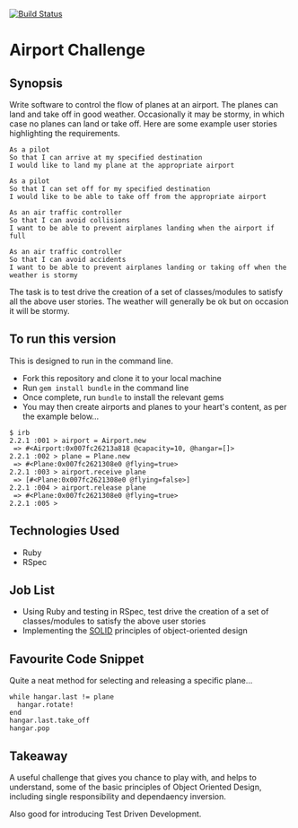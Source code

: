 [![Build Status](https://travis-ci.org/Benaud12/airport_challenge.svg?branch=master)](https://travis-ci.org/Benaud12/airport_challenge)

Airport Challenge
=======================

## Synopsis

Write software to control the flow of planes at an airport. The planes can land and take off in good weather. Occasionally it may be stormy, in which case no planes can land or take off. Here are some example user stories highlighting the requirements.

```
As a pilot
So that I can arrive at my specified destination
I would like to land my plane at the appropriate airport

As a pilot
So that I can set off for my specified destination
I would like to be able to take off from the appropriate airport

As an air traffic controller
So that I can avoid collisions
I want to be able to prevent airplanes landing when the airport if full

As an air traffic controller
So that I can avoid accidents
I want to be able to prevent airplanes landing or taking off when the weather is stormy
```

The task is to test drive the creation of a set of classes/modules to satisfy all the above user stories. The weather will generally be ok but on occasion it will be stormy.


## To run this version

This is designed to run in the command line.

- Fork this repository and clone it to your local machine
- Run `gem install bundle` in the command line
- Once complete, run `bundle` to install the relevant gems
- You may then create airports and planes to your heart's content, as per the example below...

```
$ irb
2.2.1 :001 > airport = Airport.new
 => #<Airport:0x007fc26213a818 @capacity=10, @hangar=[]>
2.2.1 :002 > plane = Plane.new
 => #<Plane:0x007fc2621308e0 @flying=true>
2.2.1 :003 > airport.receive plane
 => [#<Plane:0x007fc2621308e0 @flying=false>]
2.2.1 :004 > airport.release plane
 => #<Plane:0x007fc2621308e0 @flying=true>
2.2.1 :005 >
```


## Technologies Used

- Ruby
- RSpec


## Job List

- Using Ruby and testing in RSpec, test drive the creation of a set of classes/modules to satisfy the above user stories
- Implementing the [SOLID](https://en.wikipedia.org/wiki/SOLID_(object-oriented_design)) principles of object-oriented design


## Favourite Code Snippet

Quite a neat method for selecting and releasing a specific plane...

~~~
while hangar.last != plane
  hangar.rotate!
end
hangar.last.take_off
hangar.pop
~~~


## Takeaway

A useful challenge that gives you chance to play with, and helps to understand, some of the basic principles of Object Oriented Design, including single responsibility and dependaency inversion.

Also good for introducing Test Driven Development.
